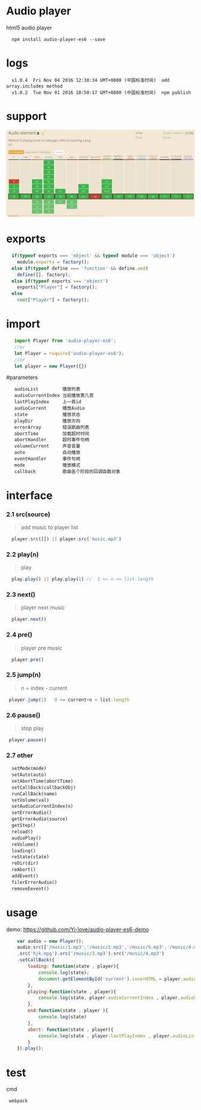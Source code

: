 # Audio player
html5 audio player

```
  npm install audio-player-es6 --save
```

# logs

```
  v1.0.4  Fri Nov 04 2016 12:38:34 GMT+0800 (中国标准时间)  add array.includes method
  v1.0.2  Tue Nov 01 2016 10:50:17 GMT+0800 (中国标准时间)  npm publish
```

# support

![support](./audio_support.jpg)

# exports

```js
  if(typeof exports === 'object' && typeof module === 'object')
    module.exports = factory();
  else if(typeof define === 'function' && define.amd)
    define([], factory);
  else if(typeof exports === 'object')
    exports["Player"] = factory();
  else
    root["Player"] = factory();
```

# import

```js
   import Player from 'audio-player-es6';
   //or
   let Player = require('audio-player-es6');
   //or
   let player = new Player({})
```

#parameters

```txt
   audioList         播放列表         
   audioCurrentIndex 当前播放第几首
   lastPlayIndex     上一首id
   audioCurrent      播放Audio
   state             播放状态
   playDir           播放方向
   errorArray        错误歌曲列表
   abortTime         加载超时时间
   abortHandler      超时事件句柄
   volumeCurrent     声音音量
   auto              自动播放
   eventHandler      事件句柄
   mode              播放模式
   callback          歌曲各个阶段的回调函数对象
```
# interface

### 2.1 src(source)
> add music to player list

```js
  player.src([]) || player.src('music.mp3')
```

### 2.2 play(n)
> play

```js
  play.play() || play.play(1) //  1 <= n <= list.length 
```

### 2.3 next()
> player next music

```js
  player.next()
```

### 2.4 pre()
> player pre music

```js
  player.pre()
```

### 2.5 jump(n)
> n = index - current

```js
 player.jump(1)   0 <= current+n < list.length
```

### 2.6 pause()
> stop play

```js
 player.pause()
```

### 2.7 other
```txt
  setMode(mode)
  setAuto(auto)
  setAbortTime(abortTime)
  setCallBack(callbackObj)
  runCallBack(name)
  setVolume(val)
  setAudioCurrentIndex(n)
  setErrorAudio()
  getErrorAudio(source)
  getStep()
  reload()
  audioPlay()
  reVolume()
  loading()
  reState(state)
  reDir(dir)
  reAbort()
  addEvent()
  filerErrorAudio()
  removeEevent()
```
# usage

demo: https://github.com/Yi-love/audio-player-es6-demo

```js
	var audio = new Player();
	audio.src(['/music/1.mp3','/music/2.mp3','/music/5.mp3','/music/4.mp3'])
	.src('hjk.mpg').src('/music/3.mp3').src('/music/4.mp3')
	.setCallBack({
		loading: function(state , player){
			console.log(state);
			document.getElementById('current').innerHTML = player.audioList[player.audioCurrentIndex]
		},
		playing:function(state , player){
			console.log(state, player.audioCurrentIndex , player.audioList[player.audioCurrentIndex])
		},
		end:function(state , player ){
			console.log(state)
		},
		abort: function(state , player){
			console.log(state , player.lastPlayIndex , player.audioList[player.lastPlayIndex])
		}
	}).play();
```

# test

cmd

```
 webpack
```